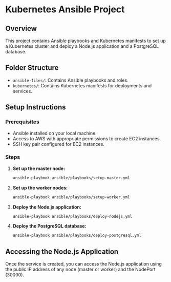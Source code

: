 # Kubernetes Ansible Project

## Overview

This project contains Ansible playbooks and Kubernetes manifests to set up a Kubernetes cluster and deploy a Node.js application and a PostgreSQL database.

## Folder Structure

- `ansible-files/`: Contains Ansible playbooks and roles.
- `kubernetes/`: Contains Kubernetes manifests for deployments and services.

## Setup Instructions

### Prerequisites

- Ansible installed on your local machine.
- Access to AWS with appropriate permissions to create EC2 instances.
- SSH key pair configured for EC2 instances.

### Steps

1. **Set up the master node:**

    ```sh
    ansible-playbook ansible/playbooks/setup-master.yml
    ```

2. **Set up the worker nodes:**

    ```sh
    ansible-playbook ansible/playbooks/setup-worker.yml
    ```

3. **Deploy the Node.js application:**

    ```sh
    ansible-playbook ansible/playbooks/deploy-nodejs.yml
    ```

4. **Deploy the PostgreSQL database:**

    ```sh
    ansible-playbook ansible/playbooks/deploy-postgresql.yml
    ```

## Accessing the Node.js Application

Once the service is created, you can access the Node.js application using the public IP address of any node (master or worker) and the NodePort (30000).



